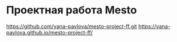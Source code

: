 # Проектная работа Mesto

https://github.com/yana-pavlova/mesto-project-ff.git
https://yana-pavlova.github.io/mesto-project-ff/